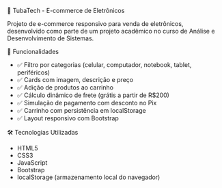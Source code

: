 🛒 TubaTech - E-commerce de Eletrônicos

Projeto de e-commerce responsivo para venda de eletrônicos, desenvolvido como parte de um projeto acadêmico no curso de Análise e Desenvolvimento de Sistemas.

🚀 Funcionalidades

- ✅ Filtro por categorias (celular, computador, notebook, tablet, periféricos)
- ✅ Cards com imagem, descrição e preço
- ✅ Adição de produtos ao carrinho
- ✅ Cálculo dinâmico de frete (grátis a partir de R$200)
- ✅ Simulação de pagamento com desconto no Pix
- ✅ Carrinho com persistência em localStorage
- ✅ Layout responsivo com Bootstrap

🛠️ Tecnologias Utilizadas

- HTML5  
- CSS3  
- JavaScript  
- Bootstrap  
- localStorage (armazenamento local do navegador)





